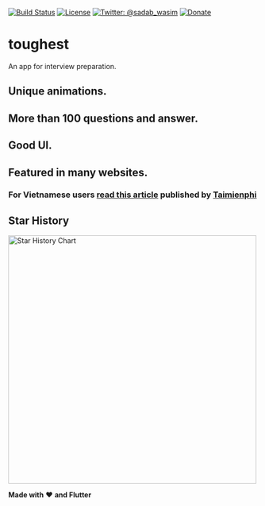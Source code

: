 
[![Build Status](https://api.cirrus-ci.com/github/MDSADABWASIM/Toughest.svg)](https://cirrus-ci.com/github/MDSADABWASIM/Toughest)
[![License](https://img.shields.io/badge/license-MIT-green.svg?style=flat)](https://github.com/MDSADABWASIM/Toughest/blob/master/LICENSE)
[![Twitter: @sadab_wasim](https://img.shields.io/badge/contact-@sadab_wasim-blue.svg?style=flat)](https://twitter.com/sadab_wasim)
[![Donate](https://img.shields.io/badge/Donate-PayPal-brightgreen)](https://paypal.me/mdsadabwasim?locale.x=en_GB)

# toughest
An app for interview preparation.


## Unique animations.
## More than 100 questions and answer.
## Good UI.
## Featured in many websites.

### For Vietnamese users [read this article](https://taimienphi.vn/download-tricky-questions-and-answer-87601) published by [Taimienphi](https://taimienphi.vn/)

## Star History <a name="star-history"></a>

<a href="https://github.com/xtekky/gpt4free/stargazers">
        <img width="500" alt="Star History Chart" src="https://api.star-history.com/svg?repos=MDSADABWASIM/Toughest&type=Date">
      </a> 


**Made with** :heart: **and Flutter**
